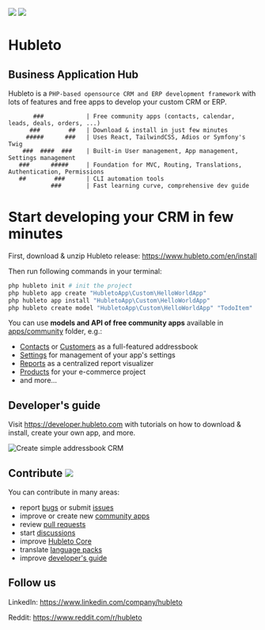 ![](https://img.shields.io/github/v/tag/hubleto/main)
![](https://img.shields.io/github/license/hubleto/main)


# Hubleto
## Business Application Hub

Hubleto is a `PHP-based opensource CRM and ERP development framework` with lots of features and free apps to develop your custom CRM or ERP.

```
       ###            | Free community apps (contacts, calendar, leads, deals, orders, ...)
      ###        ##   | Download & install in just few minutes
     #####      ###   | Uses React, TailwindCSS, Adios or Symfony's Twig
    ###  ####  ###    | Built-in User management, App management, Settings management
   ###      #####     | Foundation for MVC, Routing, Translations, Authentication, Permissions
   ##        ###      | CLI automation tools
            ###       | Fast learning curve, comprehensive dev guide
```

# Start developing your CRM in few minutes

First, download & unzip Hubleto release: https://www.hubleto.com/en/install

Then run following commands in your terminal:

```bash
php hubleto init # init the project
php hubleto app create "HubletoApp\Custom\HelloWorldApp"
php hubleto app install "HubletoApp\Custom\HelloWorldApp"
php hubleto create model "HubletoApp\Custom\HelloWorldApp" "TodoItem"
```

You can use **models and API of free community apps** available in [apps/community](apps/community) folder, e.g.:

  * [Contacts](apps/community/Contacts) or [Customers](apps/community/Customers) as a full-featured addressbook
  * [Settings](apps/community/Settings) for management of your app's settings
  * [Reports](apps/community/Reports) as a centralized report visualizer
  * [Products](apps/community/Products) for your e-commerce project
  * and more...

## Developer's guide

Visit https://developer.hubleto.com with tutorials on how to download & install, create your own app, and more.

<img src="https://developer.hubleto.com/book/content/assets/images/create-simple-addressbook.gif" alt="Create simple addressbook CRM" />

## Contribute ![](https://img.shields.io/badge/contributions-welcome-green)

You can contribute in many areas:

  * report [bugs](https://github.com/hubleto/main/issues) or submit [issues](https://github.com/hubleto/main/issues)
  * improve or create new [community apps](apps/community)
  * review [pull requests](https://github.com/hubleto/main/pulls)
  * start [discussions](https://github.com/hubleto/main/discussions/categories/general)
  * improve [Hubleto Core](src)
  * translate [language packs](apps/community/Customers/Lang)
  * improve [developer's guide](https://developer.hubleto.com)

## Follow us

LinkedIn: https://www.linkedin.com/company/hubleto

Reddit: https://www.reddit.com/r/hubleto
